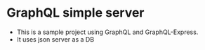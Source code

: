# GraphQL simple server

* This is a sample project using GraphQL and GraphQL-Express.
* It uses json server as a DB